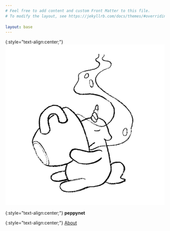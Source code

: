 ```yaml
---
# Feel free to add content and custom Front Matter to this file.
# To modify the layout, see https://jekyllrb.com/docs/themes/#overriding-theme-defaults

layout: base
---
```


{:style="text-align:center;"}
![What keeps us going.](/assets/images/coffee_bl_transparent.gif)

{:style="text-align:center;"}
**peppynet**

{:style="text-align:center;"}
[About](/about.markdown)